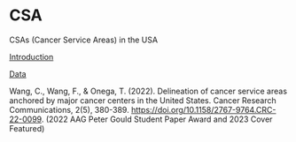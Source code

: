 # CSA
CSAs (Cancer Service Areas) in the USA

[Introduction](https://bama365-my.sharepoint.com/:b:/g/personal/cwang94_ua_edu/Ec673TgfppNKs0NgcuN84bkBVy1mFDzmuRXHiYbV0zkKPw?e=JDleX7)

[Data](https://bama365-my.sharepoint.com/:u:/g/personal/cwang94_ua_edu/EYwWTUS1UcVCsICqB2a5-80B4OQUndGOz3mgcg3WzH4K6g?e=g2oCDt)

Wang, C., Wang, F., & Onega, T. (2022). Delineation of cancer service areas anchored by major cancer centers in the United States. Cancer Research Communications, 2(5), 380-389. https://doi.org/10.1158/2767-9764.CRC-22-0099. (2022 AAG Peter Gould Student Paper Award and 2023 Cover Featured)
